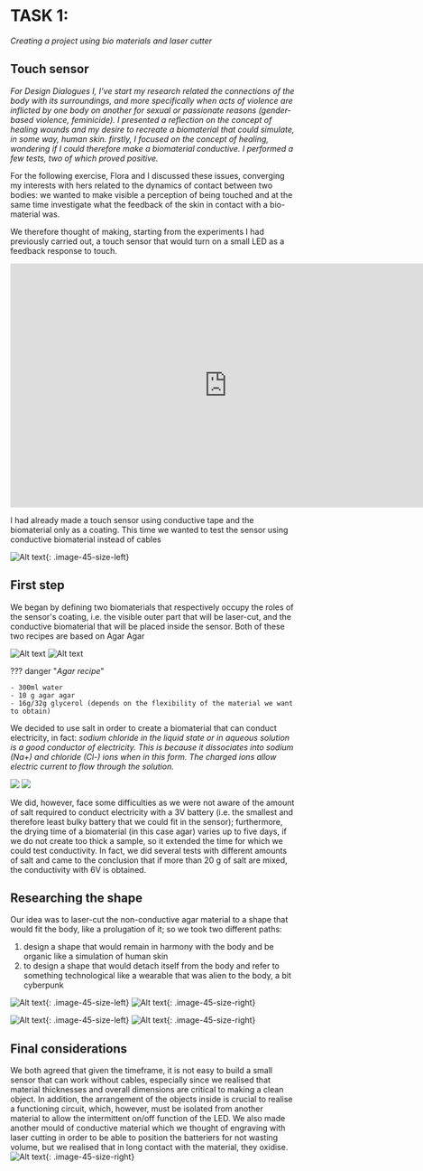 
# TASK 1:

*Creating a project using bio materials and laser cutter*

## Touch sensor

*For Design Dialogues I, I’ve start my research related the connections of the body with its surroundings, and more specifically when acts of violence are inflicted by one body on another for sexual or passionate reasons (gender-based violence, feminicide). I presented a reflection on the concept of healing wounds and my desire to recreate a biomaterial that could simulate, in some way, human skin. firstly, I focused on the concept of healing, wondering if I could therefore make a biomaterial conductive. I performed a few tests, two of which proved positive.*

For the following exercise, Flora and I discussed these issues, converging my interests with hers related to the dynamics of contact between two bodies: we wanted to make visible a perception of being touched and at the same time investigate what the feedback of the skin in contact with a bio-material was.

We therefore thought of making, starting from the experiments I had previously carried out, a touch sensor that would turn on a small LED as a feedback response to touch.

<iframe width="768" height="432" src="https://miro.com/app/live-embed/uXjVN3uqsSI=/?moveToViewport=-317,-168,654,491&embedId=982645797564" frameborder="0" scrolling="no" allow="fullscreen; clipboard-read; clipboard-write" allowfullscreen></iframe>

I had already made a touch sensor using conductive tape and the biomaterial only as a coating.
This time we wanted to test the sensor using conductive biomaterial instead of cables

![Alt text](<../images/image (5).png>){: .image-45-size-left}

## First step
We began by defining two biomaterials that respectively occupy the roles of the sensor's coating, i.e. the visible outer part that will be laser-cut, and the conductive biomaterial that will be placed inside the sensor.
Both of these two recipes are based on Agar Agar

![Alt text](../images/DP05.png)
![Alt text](../images/DP06.png)

<brr>
<brr>
<brr>


??? danger "*Agar recipe*"

    - 300ml water
    - 10 g agar agar
    - 16g/32g glycerol (depends on the flexibility of the material we want to obtain)

We decided to use salt in order to create a biomaterial that can conduct electricity, in fact:
*sodium chloride in the liquid state or in aqueous solution is a good conductor of electricity. This is because it dissociates into sodium (Na+) and chloride (Cl-) ions when in this form. The charged ions allow electric current to flow through the solution.*

<div>
<img src="../images/DP01.png">
<img src="../images/DP04.png">
<!--![Alt text](../images/DP01.png){: .image-45-size-left}
![Alt text](../images/DP04.png){: .image-45-size-right}-->
</div>
<brr>
<brr>
<brr>


We did, however, face some difficulties as we were not aware of the amount of salt required to conduct electricity with a 3V battery (i.e. the smallest and therefore least bulky battery that we could fit in the sensor); furthermore, the drying time of a biomaterial (in this case agar) varies up to five days, if we do not create too thick a sample, so it extended the time for which we could test conductivity.
In fact, we did several tests with different amounts of salt and came to the conclusion that if more than 20 g of salt are mixed, the conductivity with 6V is obtained.

## Researching the shape

Our idea was to laser-cut the non-conductive agar material to a shape that would fit the body, like a prolugation of it; so we took two different paths:
1. design a shape that would remain in harmony with the body and be organic like a simulation of human skin
2. to design a shape that would detach itself from the body and refer to something technological like a wearable that was alien to the body, a bit cyberpunk

![Alt text](../images/inspo.png){: .image-45-size-left}
![Alt text](../images/inspo2.jpg){: .image-45-size-right}

![Alt text](../images/DP08.png){: .image-45-size-left}
![Alt text](../images/DP07.png){: .image-45-size-right}


## Final considerations

We both agreed that given the timeframe, it is not easy to build a small sensor that can work without cables, especially since we realised that material thicknesses and overall dimensions are critical to making a clean object. 
In addition, the arrangement of the objects inside is crucial to realise a functioning circuit, which, however, must be isolated from another material to allow the intermittent on/off function of the LED. 
We also made another mould of conductive material which we thought of engraving with laser cutting in order to be able to position the batteriers for not wasting volume, but we realised that in long contact with the material, they oxidise.
![Alt text](../images/DPGIF.gif){: .image-45-size-right}